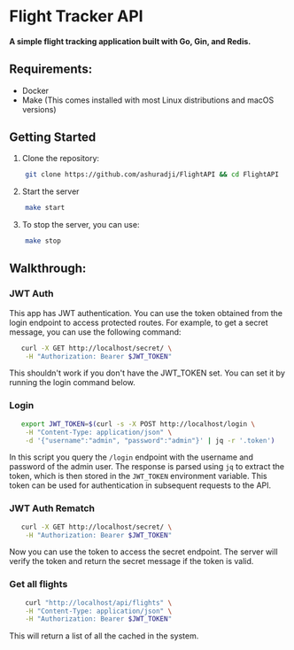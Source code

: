 # Flight Tracker API
#### A simple flight tracking application built with Go, Gin, and Redis.

## Requirements:
- Docker
- Make (This comes installed with most Linux distributions and macOS versions)

## Getting Started

1. Clone the repository:
```bash
    git clone https://github.com/ashuradji/FlightAPI && cd FlightAPI
```
2. Start the server
```bash
    make start
```
3. To stop the server, you can use:
```bash
    make stop
```

## Walkthrough:
### JWT Auth
This app has JWT authentication. You can use the token obtained from the login endpoint to access protected routes. For example, to get a secret message, you can use the following command:

```bash
   curl -X GET http://localhost/secret/ \
    -H "Authorization: Bearer $JWT_TOKEN"
```

This shouldn't work if you don't have the JWT_TOKEN set. You can set it by running the login command below.

### Login
```bash
   export JWT_TOKEN=$(curl -s -X POST http://localhost/login \
    -H "Content-Type: application/json" \
    -d '{"username":"admin", "password":"admin"}' | jq -r '.token')
```

In this script you query the `/login` endpoint with the username and password of the admin user. The response is parsed using `jq` to extract the token, which is then stored in the `JWT_TOKEN` environment variable. This token can be used for authentication in subsequent requests to the API.


### JWT Auth Rematch

```bash
   curl -X GET http://localhost/secret/ \
    -H "Authorization: Bearer $JWT_TOKEN"
```

Now you can use the token to access the secret endpoint. The server will verify the token and return the secret message if the token is valid.

### Get all flights
```bash
    curl "http://localhost/api/flights" \
    -H "Content-Type: application/json" \
    -H "Authorization: Bearer $JWT_TOKEN"
```
This will return a list of all the cached in the system.

